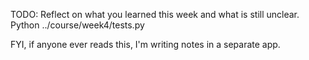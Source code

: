 TODO: Reflect on what you learned this week and what is still unclear.
Python ../course/week4/tests.py

FYI, if anyone ever reads this, I'm writing notes in a separate app.